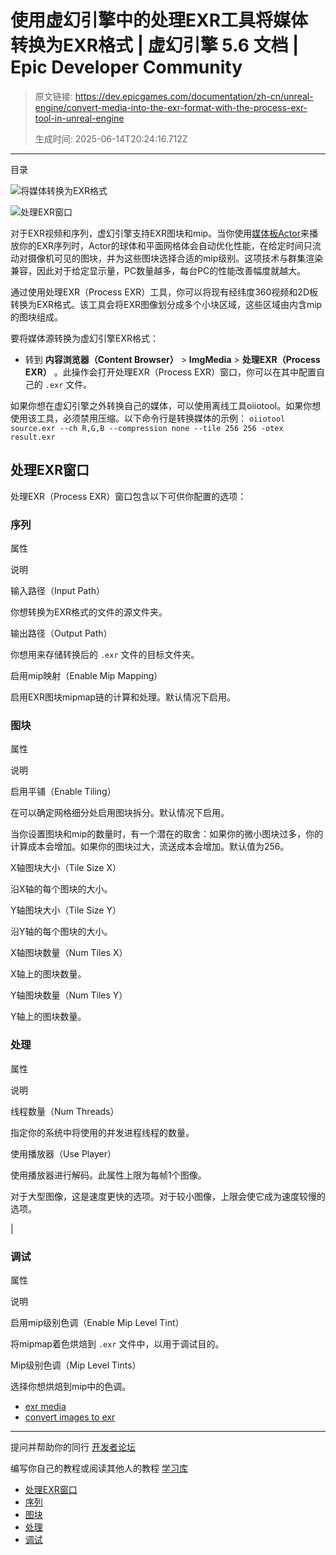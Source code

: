 # 使用虚幻引擎中的处理EXR工具将媒体转换为EXR格式 | 虚幻引擎 5.6 文档 | Epic Developer Community

> 原文链接: https://dev.epicgames.com/documentation/zh-cn/unreal-engine/convert-media-into-the-exr-format-with-the-process-exr-tool-in-unreal-engine
> 
> 生成时间: 2025-06-14T20:24:16.712Z

---

目录

![将媒体转换为EXR格式](https://dev.epicgames.com/community/api/documentation/image/34de5a62-4ea7-4b26-9459-7639ab82e35e?resizing_type=fill&width=1920&height=335)

![处理EXR窗口](https://d1iv7db44yhgxn.cloudfront.net/documentation/images/65fd2c2f-ade2-40fa-ae0a-10e0e25f8726/process-exr-window.png)

对于EXR视频和序列，虚幻引擎支持EXR图块和mip。当你使用[媒体板Actor](/documentation/zh-cn/unreal-engine/the-media-plate-actor-in-unreal-engine)来播放你的EXR序列时，Actor的球体和平面网格体会自动优化性能，在给定时间只流动对摄像机可见的图块，并为这些图块选择合适的mip级别。这项技术与群集渲染兼容，因此对于给定显示量，PC数量越多，每台PC的性能改善幅度就越大。

通过使用处理EXR（Process EXR）工具，你可以将现有经纬度360视频和2D板转换为EXR格式。该工具会将EXR图像划分成多个小块区域，这些区域由内含mip的图块组成。

要将媒体源转换为虚幻引擎EXR格式：

-   转到 **内容浏览器（Content Browser）** > **ImgMedia** > **处理EXR（Process EXR）** 。此操作会打开处理EXR（Process EXR）窗口，你可以在其中配置自己的 `.exr` 文件。

如果你想在虚幻引擎之外转换自己的媒体，可以使用离线工具oiiotool。如果你想使用该工具，必须禁用压缩。以下命令行是转换媒体的示例： `oiiotool source.exr --ch R,G,B --compression none --tile 256 256 -otex result.exr`

## 处理EXR窗口

处理EXR（Process EXR）窗口包含以下可供你配置的选项：

### 序列

属性

说明

输入路径（Input Path）

你想转换为EXR格式的文件的源文件夹。

输出路径（Output Path）

你想用来存储转换后的 `.exr` 文件的目标文件夹。

启用mip映射（Enable Mip Mapping）

启用EXR图块mipmap链的计算和处理。默认情况下启用。

### 图块

属性

说明

启用平铺（Enable Tiling）

在可以确定网格细分处启用图块拆分。默认情况下启用。

当你设置图块和mip的数量时，有一个潜在的取舍：如果你的微小图块过多，你的计算成本会增加。如果你的图块过大，流送成本会增加。默认值为256。

X轴图块大小（Tile Size X）

沿X轴的每个图块的大小。

Y轴图块大小（Tile Size Y）

沿Y轴的每个图块的大小。

X轴图块数量（Num Tiles X）

X轴上的图块数量。

Y轴图块数量（Num Tiles Y）

Y轴上的图块数量。

### 处理

属性

说明

线程数量（Num Threads）

指定你的系统中将使用的并发进程线程的数量。

使用播放器（Use Player）

使用播放器进行解码。此属性上限为每帧1个图像。

对于大型图像，这是速度更快的选项。对于较小图像，上限会使它成为速度较慢的选项。

|

### 调试

属性

说明

启用mip级别色调（Enable Mip Level Tint）

将mipmap着色烘焙到 `.exr` 文件中，以用于调试目的。

Mip级别色调（Mip Level Tints）

选择你想烘焙到mip中的色调。

-   [exr media](https://dev.epicgames.com/community/search?query=exr%20media)
-   [convert images to exr](https://dev.epicgames.com/community/search?query=convert%20images%20to%20exr)

* * *

提问并帮助你的同行 [开发者论坛](https://forums.unrealengine.com/categories?tag=unreal-engine)

编写你自己的教程或阅读其他人的教程 [学习库](https://dev.epicgames.com/community/unreal-engine/learning)

-   [处理EXR窗口](/documentation/zh-cn/unreal-engine/convert-media-into-the-exr-format-with-the-process-exr-tool-in-unreal-engine#%E5%A4%84%E7%90%86exr%E7%AA%97%E5%8F%A3)
-   [序列](/documentation/zh-cn/unreal-engine/convert-media-into-the-exr-format-with-the-process-exr-tool-in-unreal-engine#%E5%BA%8F%E5%88%97)
-   [图块](/documentation/zh-cn/unreal-engine/convert-media-into-the-exr-format-with-the-process-exr-tool-in-unreal-engine#%E5%9B%BE%E5%9D%97)
-   [处理](/documentation/zh-cn/unreal-engine/convert-media-into-the-exr-format-with-the-process-exr-tool-in-unreal-engine#%E5%A4%84%E7%90%86)
-   [调试](/documentation/zh-cn/unreal-engine/convert-media-into-the-exr-format-with-the-process-exr-tool-in-unreal-engine#%E8%B0%83%E8%AF%95)